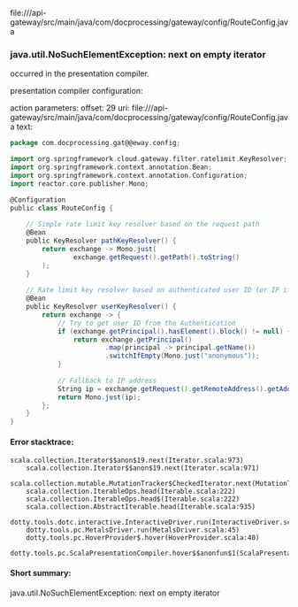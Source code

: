 file://<WORKSPACE>/api-gateway/src/main/java/com/docprocessing/gateway/config/RouteConfig.java
### java.util.NoSuchElementException: next on empty iterator

occurred in the presentation compiler.

presentation compiler configuration:


action parameters:
offset: 29
uri: file://<WORKSPACE>/api-gateway/src/main/java/com/docprocessing/gateway/config/RouteConfig.java
text:
```scala
package com.docprocessing.gat@@eway.config;

import org.springframework.cloud.gateway.filter.ratelimit.KeyResolver;
import org.springframework.context.annotation.Bean;
import org.springframework.context.annotation.Configuration;
import reactor.core.publisher.Mono;

@Configuration
public class RouteConfig {
    
    // Simple rate limit key resolver based on the request path
    @Bean
    public KeyResolver pathKeyResolver() {
        return exchange -> Mono.just(
                exchange.getRequest().getPath().toString()
        );
    }
    
    // Rate limit key resolver based on authenticated user ID (or IP if not authenticated)
    @Bean
    public KeyResolver userKeyResolver() {
        return exchange -> {
            // Try to get user ID from the Authentication
            if (exchange.getPrincipal().hasElement().block() != null) {
                return exchange.getPrincipal()
                        .map(principal -> principal.getName())
                        .switchIfEmpty(Mono.just("anonymous"));
            }
            
            // Fallback to IP address
            String ip = exchange.getRequest().getRemoteAddress().getAddress().getHostAddress();
            return Mono.just(ip);
        };
    }
}

```



#### Error stacktrace:

```
scala.collection.Iterator$$anon$19.next(Iterator.scala:973)
	scala.collection.Iterator$$anon$19.next(Iterator.scala:971)
	scala.collection.mutable.MutationTracker$CheckedIterator.next(MutationTracker.scala:76)
	scala.collection.IterableOps.head(Iterable.scala:222)
	scala.collection.IterableOps.head$(Iterable.scala:222)
	scala.collection.AbstractIterable.head(Iterable.scala:935)
	dotty.tools.dotc.interactive.InteractiveDriver.run(InteractiveDriver.scala:164)
	dotty.tools.pc.MetalsDriver.run(MetalsDriver.scala:45)
	dotty.tools.pc.HoverProvider$.hover(HoverProvider.scala:40)
	dotty.tools.pc.ScalaPresentationCompiler.hover$$anonfun$1(ScalaPresentationCompiler.scala:376)
```
#### Short summary: 

java.util.NoSuchElementException: next on empty iterator